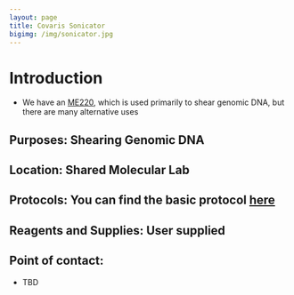 ```yaml
---
layout: page
title: Covaris Sonicator
bigimg: /img/sonicator.jpg
---
```

# Introduction
  - We have an [ME220](https://covaris.com/products/afa-ultrasonication/me220-focused-ultrasonicator/), which is used primarily to shear genomic DNA, but there are many alternative uses
## Purposes: Shearing Genomic DNA

## Location: Shared Molecular Lab

## Protocols: You can find the basic protocol [here](https://covaris.com/resources/protocols/dna-shearing-protocols/)

## Reagents and Supplies: User supplied

## Point of contact:
- TBD

